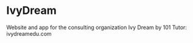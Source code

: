 # IvyDream
Website and app for the consulting organization Ivy Dream by 101 Tutor: ivydreamedu.com 

